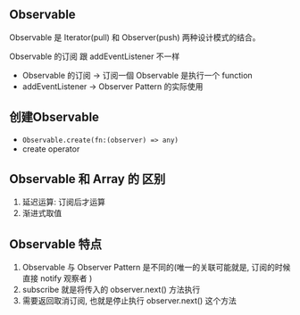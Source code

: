 ## Observable
Observable 是 Iterator(pull) 和 Observer(push) 两种设计模式的结合。

Observable 的订阅 跟 addEventListener 不一样
- Observable 的订阅 -> 订阅一個 Observable 是执行一个 function
- addEventListener -> Observer Pattern 的实际使用


## 创建Observable
- `Observable.create(fn:(observer) => any)`
- create operator


## Observable 和 Array 的 区别
1. 延迟运算: 订阅后才运算
2. 渐进式取值


## Observable 特点
1. Observable 与 Observer Pattern 是不同的(唯一的关联可能就是, 订阅的时候直接 notify 观察者 )
2. subscribe 就是将传入的 observer.next() 方法执行
3. 需要返回取消订阅, 也就是停止执行 observer.next() 这个方法